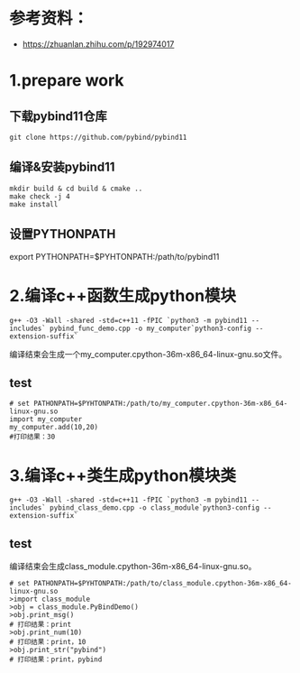 # 参考资料：
- https://zhuanlan.zhihu.com/p/192974017


# 1.prepare work

## 下载pybind11仓库
```
git clone https://github.com/pybind/pybind11
```

## 编译&安装pybind11
```
mkdir build & cd build & cmake ..
make check -j 4
make install
```

## 设置PYTHONPATH
export PYTHONPATH=$PYHTONPATH:/path/to/pybind11


# 2.编译c++函数生成python模块
```
g++ -O3 -Wall -shared -std=c++11 -fPIC `python3 -m pybind11 --includes` pybind_func_demo.cpp -o my_computer`python3-config --extension-suffix`
```
编译结束会生成一个my_computer.cpython-36m-x86_64-linux-gnu.so文件。

## test
```
# set PATHONPATH=$PYHTONPATH:/path/to/my_computer.cpython-36m-x86_64-linux-gnu.so
import my_computer
my_computer.add(10,20)
#打印结果：30
```
# 3.编译c++类生成python模块类
```
g++ -O3 -Wall -shared -std=c++11 -fPIC `python3 -m pybind11 --includes` pybind_class_demo.cpp -o class_module`python3-config --extension-suffix`
```
## test
编译结束会生成class_module.cpython-36m-x86_64-linux-gnu.so。
```
# set PATHONPATH=$PYHTONPATH:/path/to/class_module.cpython-36m-x86_64-linux-gnu.so
>import class_module
>obj = class_module.PyBindDemo()
>obj.print_msg()
# 打印结果：print
>obj.print_num(10)
# 打印结果：print，10
>obj.print_str("pybind")
# 打印结果：print，pybind
```
